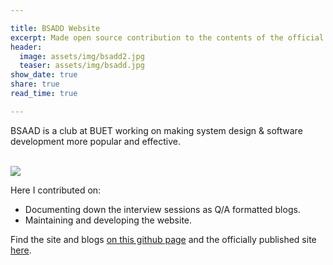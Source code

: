 ```yaml
---

title: BSADD Website
excerpt: Made open source contribution to the contents of the official site of BSADD- BUET System Analysis, Design and Development Community.
header: 
  image: assets/img/bsadd2.jpg
  teaser: assets/img/bsadd.jpg
show_date: true
share: true
read_time: true

---
```


<p>
	BSAAD is a club at BUET working on making system design & software development more popular and effective.
</p>
<br>
<img src="{{ site.baseurl }}/assets/img/bsadd3.jpg">
<br>
<p>
	Here I contributed on:
	<ul>
		<li>
			Documenting down the interview sessions as Q/A formatted blogs.
		</li>
		<li>
			Maintaining and developing the website.
		</li>
	</ul> 
</p>

<p>
	Find the site and blogs <a href="https://bsadd.github.io/bsadd-home/">on this github page</a> and the officially published site <a href="https://cse.buet.ac.bd/bsadd/">here</a>.
</p>
